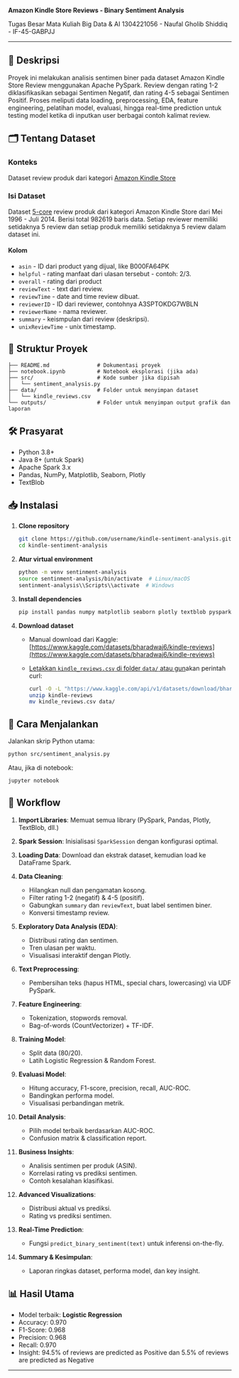 **Amazon Kindle Store Reviews - Binary Sentiment Analysis**

Tugas Besar Mata Kuliah Big Data & AI
1304221056 - Naufal Gholib Shiddiq  - IF-45-GABPJJ

---

## 📖 Deskripsi

Proyek ini melakukan analisis sentimen biner pada dataset Amazon Kindle Store Review menggunakan Apache PySpark. Review dengan rating 1-2 diklasifikasikan sebagai Sentimen Negatif, dan rating 4-5 sebagai Sentimen Positif. Proses meliputi data loading, preprocessing, EDA, feature engineering, pelatihan model, evaluasi, hingga real-time prediction untuk testing model ketika di inputkan user berbagai contoh kalimat review.

## 🗂️ Tentang Dataset

### **Konteks**

Dataset review produk dari kategori [Amazon Kindle Store](https://www.kaggle.com/datasets/bharadwaj6/kindle-reviews)

### **Isi Dataset**

Dataset [5-core](https://en.wikipedia.org/wiki/Degeneracy_(graph_theory)) review produk dari kategori Amazon Kindle Store dari Mei 1996 - Juli 2014. Berisi total 982619 baris data. Setiap reviewer memiliki setidaknya 5 review dan setiap produk memiliki setidaknya 5 review dalam dataset ini.

#### **Kolom**

* `asin` - ID dari product yang dijual, like B000FA64PK
* `helpful` - rating manfaat dari ulasan tersebut - contoh: 2/3.
* `overall` - rating dari product 
* `reviewText` - text dari review.
* `reviewTime` - date and time review dibuat.
* `reviewerID` - ID dari reviewer, contohnya A3SPTOKDG7WBLN
* `reviewerName` - nama reviewer.
* `summary` - keismpulan dari review (deskripsi).
* `unixReviewTime` - unix timestamp.

## 📂 Struktur Proyek

```
├── README.md               # Dokumentasi proyek
├── notebook.ipynb          # Notebook eksplorasi (jika ada)
├── src/                    # Kode sumber jika dipisah
│   └── sentiment_analysis.py
├── data/                   # Folder untuk menyimpan dataset
│   └── kindle_reviews.csv
└── outputs/                # Folder untuk menyimpan output grafik dan laporan
```

## 🛠️ Prasyarat

* Python 3.8+
* Java 8+ (untuk Spark)
* Apache Spark 3.x
* Pandas, NumPy, Matplotlib, Seaborn, Plotly
* TextBlob

## 📥 Instalasi

1. **Clone repository**

   ```bash
   git clone https://github.com/username/kindle-sentiment-analysis.git
   cd kindle-sentiment-analysis
   ```
2. **Atur virtual environment**

   ```bash
   python -m venv sentinment-analysis
   source sentinment-analysis/bin/activate  # Linux/macOS
   sentinment-analysis\\Scripts\\activate  # Windows
   ```
3. **Install dependencies**

   ```bash
   pip install pandas numpy matplotlib seaborn plotly textblob pyspark
   ```
4. **Download dataset**

   * Manual download dari Kaggle: [https://www.kaggle.com/datasets/bharadwaj6/kindle-reviews](https://www.kaggle.com/datasets/bharadwaj6/kindle-reviews)
   * [Letakkan ](https://www.kaggle.com/datasets/bharadwaj6/kindle-reviews)[`kindle_reviews.csv`](https://www.kaggle.com/datasets/bharadwaj6/kindle-reviews)[ di folder ](https://www.kaggle.com/datasets/bharadwaj6/kindle-reviews)[`data/`](https://www.kaggle.com/datasets/bharadwaj6/kindle-reviews)[ atau gun](https://www.kaggle.com/datasets/bharadwaj6/kindle-reviews)akan perintah curl:

     ```bash
     curl -O -L "https://www.kaggle.com/api/v1/datasets/download/bharadwaj6/kindle-reviews"
     unzip kindle-reviews
     mv kindle_reviews.csv data/
     ```

## 🚀 Cara Menjalankan

Jalankan skrip Python utama:

```bash
python src/sentiment_analysis.py
```

Atau, jika di notebook:

```bash
jupyter notebook
```

## 📝 Workflow

1. **Import Libraries**: Memuat semua library (PySpark, Pandas, Plotly, TextBlob, dll.)
2. **Spark Session**: Inisialisasi `SparkSession` dengan konfigurasi optimal.
3. **Loading Data**: Download dan ekstrak dataset, kemudian load ke DataFrame Spark.
4. **Data Cleaning**:

   * Hilangkan null dan pengamatan kosong.
   * Filter rating 1-2 (negatif) & 4-5 (positif).
   * Gabungkan `summary` dan `reviewText`, buat label sentimen biner.
   * Konversi timestamp review.
5. **Exploratory Data Analysis (EDA)**:

   * Distribusi rating dan sentimen.
   * Tren ulasan per waktu.
   * Visualisasi interaktif dengan Plotly.
6. **Text Preprocessing**:

   * Pembersihan teks (hapus HTML, special chars, lowercasing) via UDF PySpark.
7. **Feature Engineering**:

   * Tokenization, stopwords removal.
   * Bag-of-words (CountVectorizer) + TF-IDF.
8. **Training Model**:

   * Split data (80/20).
   * Latih Logistic Regression & Random Forest.
9. **Evaluasi Model**:

   * Hitung accuracy, F1-score, precision, recall, AUC-ROC.
   * Bandingkan performa model.
   * Visualisasi perbandingan metrik.
10. **Detail Analysis**:

    * Pilih model terbaik berdasarkan AUC-ROC.
    * Confusion matrix & classification report.
11. **Business Insights**:

    * Analisis sentimen per produk (ASIN).
    * Korrelasi rating vs prediksi sentimen.
    * Contoh kesalahan klasifikasi.
12. **Advanced Visualizations**:

    * Distribusi aktual vs prediksi.
    * Rating vs prediksi sentimen.
13. **Real-Time Prediction**:

    * Fungsi `predict_binary_sentiment(text)` untuk inferensi on-the-fly.
14. **Summary & Kesimpulan**:

    * Laporan ringkas dataset, performa model, dan key insight.

## 📊 Hasil Utama

* Model terbaik: **Logistic Regression**
* Accuracy: 0.970
* F1-Score: 0.968
* Precision: 0.968
* Recall: 0.970
* Insight: 94.5% of reviews are predicted as Positive dan 5.5% of reviews are predicted as Negative
---
